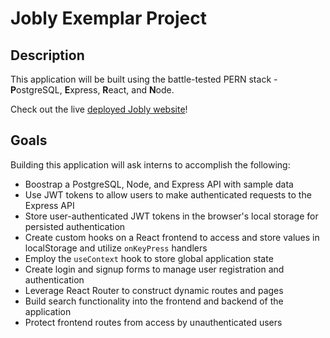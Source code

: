 # Jobly Exemplar Project

## Description

This application will be built using the battle-tested PERN stack - **P**ostgreSQL, **E**xpress, **R**eact, and **N**ode.

Check out the live [deployed Jobly website](http://jobly-codepath-react-ui.surge.sh/)!

## Goals

Building this application will ask interns to accomplish the following:

- Boostrap a PostgreSQL, Node, and Express API with sample data
- Use JWT tokens to allow users to make authenticated requests to the Express API
- Store user-authenticated JWT tokens in the browser's local storage for persisted authentication
- Create custom hooks on a React frontend to access and store values in localStorage and utilize `onKeyPress` handlers
- Employ the `useContext` hook to store global application state
- Create login and signup forms to manage user registration and authentication
- Leverage React Router to construct dynamic routes and pages
- Build search functionality into the frontend and backend of the application
- Protect frontend routes from access by unauthenticated users
